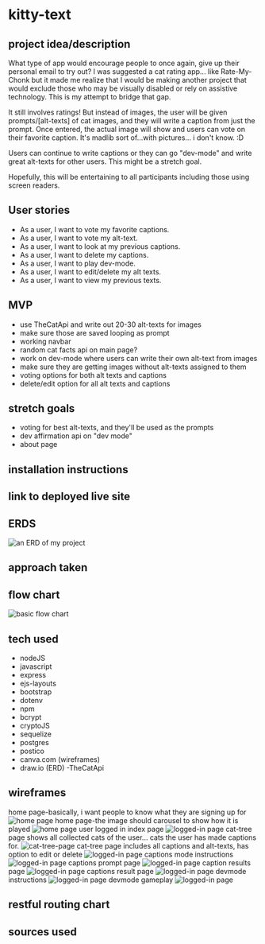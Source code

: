 # kitty-text


## project idea/description
What type of app would encourage people to once again, give up their personal email to try out?  I was suggested a cat rating app... like Rate-My-Chonk but it made me realize that I would be making another project that would exclude those who may be visually disabled or rely on assistive technology. This is my attempt to bridge that gap.  

It still involves ratings!  But instead of images, the user will be given prompts/[alt-texts] of cat images, and they will write a caption from just the prompt. Once entered, the actual image will show and users can vote on their favorite caption.  It's madlib sort of...with pictures... i don't know. :D

Users can continue to write captions or they can go "dev-mode" and write great alt-texts for other users.  This might be a stretch goal.

Hopefully, this will be entertaining to all participants including those using screen readers.

## User stories

- As a user, I want to vote my favorite captions.
- As a user, I want to vote my alt-text.
- As a user, I want to look at my previous captions.
- As a user, I want to delete my captions.
- As a user, I want to play dev-mode. 
- As a user, I want to edit/delete my alt texts.
- As a user, I want to view my previous texts.
## MVP
- use TheCatApi and write out 20-30 alt-texts for images
- make sure those are saved looping as prompt
- working navbar 
- random cat facts api on main page?
- work on dev-mode where users can write their own alt-text from images
- make sure they are getting images without alt-texts assigned to them
- voting options for both alt texts and captions
- delete/edit option for all alt texts and captions

## stretch goals
- voting for best alt-texts, and they'll be used as the prompts
- dev affirmation api on "dev mode"
- about page
## installation instructions

## link to deployed live site

## ERDS

![an ERD of my project](ERD.drawio.png)
## approach taken
## flow chart
![basic flow chart](flowchart.png)
## tech used
- nodeJS
- javascript
- express
- ejs-layouts
- bootstrap
- dotenv
- npm
- bcrypt 
- cryptoJS
- sequelize
- postgres
- postico 
- canva.com (wireframes)
- draw.io (ERD)
-TheCatApi


## wireframes
home page-basically, i want people to know what they are signing up for
![home page](index1.png)
home page-the image should carousel to show how it is played
![home page](index2.png)
user logged in index page
![logged-in page](cathome.png)
cat-tree page shows all collected cats of the user... cats the user has made captions for.
![cat-tree-page](cattree1.png)
cat-tree page includes all captions and alt-texts, has option to edit or delete
![logged-in page](cattree21.png)
captions mode instructions
![logged-in page](captionsinst.png)
captions prompt page
![logged-in page](caption2.png)
caption results page
![logged-in page](captionresult.png)
captions result page
![logged-in page](resultpage.png)
devmode instructions
![logged-in page](devmodeinst.png)
devmode gameplay
![logged-in page](devmode2.png)



## restful routing chart

## sources used